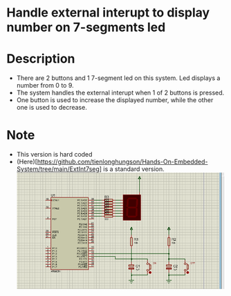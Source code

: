 <div aligh="center"> 

# Handle external interupt to display number on 7-segments led
</div>

# Description
- There are 2 buttons and 1 7-segment led on this system. Led displays a number from 0 to 9.
- The system handles the external interupt when 1 of 2 buttons is pressed.
- One button is used to increase the displayed number, while the other one is used to decrease.

# Note
- This version is hard coded
- (Here)[https://github.com/tienlonghungson/Hands-On-Embedded-System/tree/main/ExtInt7seg] is a standard version.
![extled7seg](extled7seg.png)
